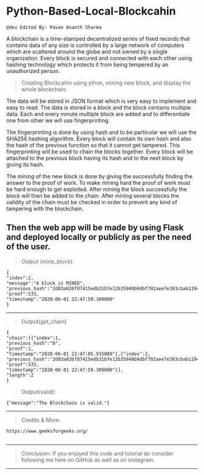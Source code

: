 # Python-Based-Local-Blockcahin 
```
@dev Edited By: Pavan Ananth Sharma 
```
A blockchain is a time-stamped decentralized series of fixed records that contains data of any size is controlled by a large network of computers which are scattered around the globe and not owned by a single organization. Every block is secured and connected with each other using hashing technology which protects it from being tempered by an unauthorized person. 
> Creating Blockcahin using ython, mining new block, and display the whole blockchain: 
 
The data will be stored in JSON format which is very easy to implement and easy to read. The data is stored in a block and the block contains multiple data. Each and every minute multiple block are added and to differentiate one from other we will use fingerprinting.

The fingerprinting is done by using hash and to be particular we will use the SHA256 hashing algorithm. Every block will contain its own hash and also the hash of the previous function so that it cannot get tampered. This fingerprinting will be used to chain the blocks together. Every block will be attached to the previous block having its hash and to the next block by giving its hash.

The mining of the new block is done by giving the successfully finding the answer to the proof of work. To make mining hard the proof of work must be hard enough to get exploited.
After mining the block successfully the block will then be added to the chain. After mining several blocks the validity of the chain must be checked in order to prevent any kind of tampering with the blockchain.

Then the web app will be made by using Flask and deployed locally or publicly as per the need of the user.
---------------------------------------------------------------------------------------------------------------------------------------------------------------------------------

>Output (mine_block):
```
{
"index":2,
"message":"A block is MINED",
"previous_hash":"2d83a826f87415edb31b7e12b35949b9dbf702aee7e383cbab119456847b957c",
"proof":533,
"timestamp":"2020-06-01 22:47:59.309000"
} 

```

---------------------------------------------------------------------------------------------------------------------------------------------------------------------------------


>Output(get_chain)
```
{
"chain":[{"index":1,
"previous_hash":"0",
"proof":1,
"timestamp":"2020-06-01 22:47:05.915000"},{"index":2,
"previous_hash":"2d83a826f87415edb31b7e12b35949b9dbf702aee7e383cbab119456847b957c",
"proof":533,
"timestamp":"2020-06-01 22:47:59.309000"}],
"length":2
}
```
>Output(valid):
```
{"message":"The Blockchain is valid."}

```
---------------------------------------------------------------------------------------------------------------------------------------------------------------------------------
>Credits & More:
```
https://www.geeksforgeeks.org/
 
``` 
---------------------------------------------------------------------------------------------------------------------------------------------------------------------------------

>Conclusion:
If you enjoyed this code and tutorial do consider following me here on GitHub as well as on instagram.
---------------------------------------------------------------------------------------------------------------------------------------------------------------------------------
